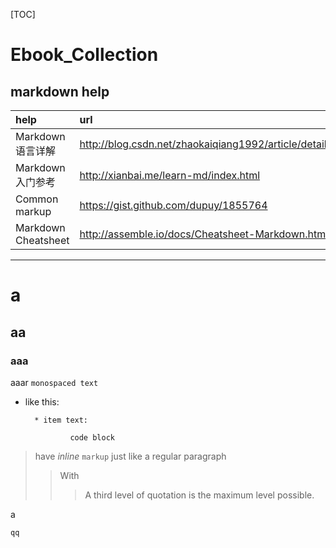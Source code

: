 [TOC]


# Ebook_Collection




## markdown help

| help | url |  
| :--- | :---- | 
| Markdown语言详解 | http://blog.csdn.net/zhaokaiqiang1992/article/details/41349819 |  
| Markdown入门参考 | http://xianbai.me/learn-md/index.html |    
| Common markup | https://gist.github.com/dupuy/1855764 |   
| Markdown Cheatsheet | http://assemble.io/docs/Cheatsheet-Markdown.html |  




-------
# a
## aa
### aaa

aaar ``monospaced text``

* like this:

        * item text:

                code block
                

> have *inline*  ``markup`` just like a regular paragraph 
 >> With 
  > >> A third level of quotation is the maximum level possible.

a


~~~~~
qq
~~~~~~
